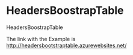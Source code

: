 # HeadersBoostrapTable
HeadersBoostrapTable

The link with the Example is http://headersbootstraptable.azurewebsites.net/
